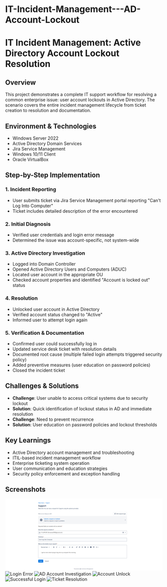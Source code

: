 # IT-Incident-Management---AD-Account-Lockout

# IT Incident Management: Active Directory Account Lockout Resolution

## Overview
This project demonstrates a complete IT support workflow for resolving a common enterprise issue: user account lockouts in Active Directory. The scenario covers the entire incident management lifecycle from ticket creation to resolution and documentation.

## Environment & Technologies
- Windows Server 2022
- Active Directory Domain Services
- Jira Service Management
- Windows 10/11 Client
- Oracle VirtualBox

## Step-by-Step Implementation

### 1. Incident Reporting
- User submits ticket via Jira Service Management portal reporting "Can't Log Into Computer"
- Ticket includes detailed description of the error encountered

### 2. Initial Diagnosis
- Verified user credentials and login error message
- Determined the issue was account-specific, not system-wide

### 3. Active Directory Investigation
- Logged into Domain Controller
- Opened Active Directory Users and Computers (ADUC)
- Located user account in the appropriate OU
- Checked account properties and identified "Account is locked out" status

### 4. Resolution
- Unlocked user account in Active Directory
- Verified account status changed to "Active"
- Informed user to attempt login again

### 5. Verification & Documentation
- Confirmed user could successfully log in
- Updated service desk ticket with resolution details
- Documented root cause (multiple failed login attempts triggered security policy)
- Added preventive measures (user education on password policies)
- Closed the incident ticket

## Challenges & Solutions
- **Challenge**: User unable to access critical systems due to security lockout
- **Solution**: Quick identification of lockout status in AD and immediate resolution
- **Challenge**: Need to prevent recurrence
- **Solution**: User education on password policies and lockout thresholds

## Key Learnings
- Active Directory account management and troubleshooting
- ITIL-based incident management workflow
- Enterprise ticketing system operation
- User communication and education strategies
- Security policy enforcement and exception handling

## Screenshots
![Ticket Submission](screenshots/1.png)
![Login Error](screenshots/2-login-error.png)
![AD Account Investigation](screenshots/3-ad-investigation.png)
![Account Unlock](screenshots/4-account-unlock.png)
![Successful Login](screenshots/5-successful-login.png)
![Ticket Resolution](screenshots/6-ticket-closed.png)
